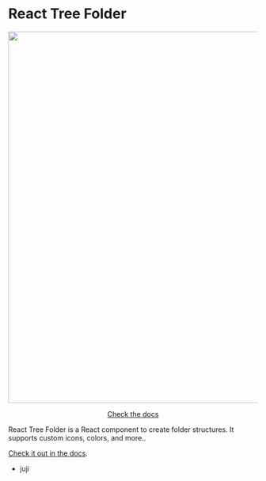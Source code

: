 # React Tree Folder

<p style="width: 100%">
  <img src="https://media.githubusercontent.com/media/juji/react-tree-folder/dev/blob/rtf.gif" 
    width="750"
    height="auto"
    style="max-width:100%;"
  />
</p>

<p align="center">
  <a href="https://rtf.jujiplay.com" 
  rel="noopenner no referrer"
  target="_blank">Check the docs</a>
</p>


React Tree Folder is a React component to create folder structures. It supports custom icons, colors, and more.. 


[Check it out in the docs](https://rtf.jujiplay.com).


- juji
